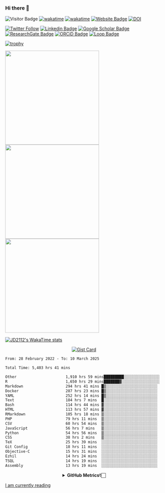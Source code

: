 ### Hi there 👋
![Visitor Badge](https://visitor-badge.laobi.icu/badge?page_id=JD2112.JD2112)
[![wakatime](https://github.com/JD2112/JD2112/actions/workflows/waka-readme.yml/badge.svg)](https://github.com/JD2112/JD2112/actions/workflows/waka-readme.yml)
[![wakatime](https://wakatime.com/badge/user/fe95275f-909a-4147-a45d-624981173898.svg)](https://wakatime.com/@fe95275f-909a-4147-a45d-624981173898)
[![Website Badge](https://img.shields.io/badge/website-informational?style=flat-square)](http://jyotirmoydas.netlify.app)
[![DOI](https://zenodo.org/badge/668165851.svg)](https://zenodo.org/doi/10.5281/zenodo.11104069)

[![Twitter Follow](https://img.shields.io/twitter/follow/jyotirmoy21?style=social)](https://twitter.com/jyotirmoy21)
[![Linkedin Badge](https://img.shields.io/badge/-jyotirmoy-blue?style=plastic&logo=Linkedin&logoColor=white&link=https://www.linkedin.com/in/dasjyotirmoy/)](https://www.linkedin.com/in/dasjyotirmoy/)
[![Google Scholar Badge](https://img.shields.io/badge/-jyotirmoy-blue?style=plastic&logo=GoogleScholar&logoColor=white&link=https://scholar.google.se/citations?user=IMBYOv8AAAAJ&hl=en)](https://scholar.google.se/citations?user=IMBYOv8AAAAJ&hl=en)
[![ResearchGate Badge](https://img.shields.io/badge/-jyotirmoy-cyan?style=plastic&logo=ResearchGate&logoColor=white&link=https://www.researchgate.net/profile/Jyotirmoy-Das-3)](https://www.researchgate.net/profile/Jyotirmoy-Das-3)
[![ORCiD Badge](https://img.shields.io/badge/-jyotirmoy-green?style=plastic&logo=orcid&logoColor=white&link=https://orcid.org/0000-0002-5649-4658)](https://orcid.org/0000-0002-5649-4658)
[![Loop Badge](https://img.shields.io/badge/-jyotirmoy-orange?style=plastic&logo=Loop&logoColor=white&link=https://loop.frontiersin.org/people/1519976/overview)](https://loop.frontiersin.org/people/1519976/overview)

[![trophy](https://github-profile-trophy.vercel.app/?username=JD2112)](https://github.com/ryo-ma/github-profile-trophy)

<a href="https://github.com/JD2112/github-readme-stats">
  <img height=300 align="center" src="https://github-readme-stats.vercel.app/api?username=JD2112&show=reviews,discussions_started,discussions_answered,prs_merged,prs_merged_percentage,&show_icons=true&theme=radical" />
</a>
<a href="https://github.com/JD2112/convoychat">
  <img height=300 align="center" src="https://github-readme-stats.vercel.app/api/top-langs/?username=JD2112&layout=pie&hide_progress=true&langs_count=10&card_width=320" />
</a>
<a href="https://github.com/JD2112/convoychat">
  <img height=300 align="center" src="https://github-readme-streak-stats.herokuapp.com/?user=JD2112&theme=vue-dark&hide_border=true" />
</a>

[![JD2112's WakaTime stats](https://github-readme-stats.vercel.app/api/wakatime?username=JD21&layout=compact&hide_progress=true&langs_count=20)](https://github.com/JD2112/github-readme-stats)

<div style="text-align:center;">
    
[![Gist Card](https://github-readme-stats.vercel.app/api/gist?id=39db8abd2ac2a0d394ca357210a3f0a5&show_owner=true)](https://gist.github.com/JD2112/39db8abd2ac2a0d394ca357210a3f0a5.js)

</div>

<!--
**JD2112/JD2112** is a ✨ _special_ ✨ repository because its `README.md` (this file) appears on your GitHub profile.

Here are some ideas to get you started:

- 🔭 I’m currently working on ...
- 🌱 I’m currently learning ...
- 👯 I’m looking to collaborate on ...
- 🤔 I’m looking for help with ...
- 💬 Ask me about ...
- 📫 How to reach me: ...
- 😄 Pronouns: ...
- ⚡ Fun fact: ...
![JD2112's Top Languages](https://github-readme-stats.vercel.app/api/top-langs/?username=JD2112&theme=vue-dark&show_icons=true&hide_border=true&layout=compact)
-->
<!--![JD2112's Stats](https://github-readme-stats.vercel.app/api?username=JD2112&theme=vue-dark&show_icons=true&hide_border=true&count_private=true)-->






<!--START_SECTION:waka-->

```txt
From: 28 February 2022 - To: 10 March 2025

Total Time: 5,403 hrs 41 mins

Other                      1,910 hrs 59 mins█████████░░░░░░░░░░░░░░░░   35.36 %
R                          1,650 hrs 29 mins███████▓░░░░░░░░░░░░░░░░░   30.54 %
Markdown                   294 hrs 41 mins █▒░░░░░░░░░░░░░░░░░░░░░░░   05.45 %
Docker                     287 hrs 23 mins █▒░░░░░░░░░░░░░░░░░░░░░░░   05.32 %
YAML                       252 hrs 14 mins █▒░░░░░░░░░░░░░░░░░░░░░░░   04.67 %
Text                       184 hrs 7 mins  █░░░░░░░░░░░░░░░░░░░░░░░░   03.41 %
Bash                       114 hrs 44 mins ▓░░░░░░░░░░░░░░░░░░░░░░░░   02.12 %
HTML                       113 hrs 57 mins ▓░░░░░░░░░░░░░░░░░░░░░░░░   02.11 %
RMarkdown                  105 hrs 18 mins ▒░░░░░░░░░░░░░░░░░░░░░░░░   01.95 %
PHP                        79 hrs 11 mins  ▒░░░░░░░░░░░░░░░░░░░░░░░░   01.47 %
CSV                        60 hrs 54 mins  ▒░░░░░░░░░░░░░░░░░░░░░░░░   01.13 %
JavaScript                 56 hrs 7 mins   ▒░░░░░░░░░░░░░░░░░░░░░░░░   01.04 %
Python                     54 hrs 56 mins  ▒░░░░░░░░░░░░░░░░░░░░░░░░   01.02 %
CSS                        38 hrs 2 mins   ▒░░░░░░░░░░░░░░░░░░░░░░░░   00.70 %
TeX                        25 hrs 39 mins  ░░░░░░░░░░░░░░░░░░░░░░░░░   00.47 %
Git Config                 18 hrs 11 mins  ░░░░░░░░░░░░░░░░░░░░░░░░░   00.34 %
Objective-C                15 hrs 31 mins  ░░░░░░░░░░░░░░░░░░░░░░░░░   00.29 %
Ezhil                      14 hrs 24 mins  ░░░░░░░░░░░░░░░░░░░░░░░░░   00.27 %
TSQL                       14 hrs 19 mins  ░░░░░░░░░░░░░░░░░░░░░░░░░   00.27 %
Assembly                   13 hrs 19 mins  ░░░░░░░░░░░░░░░░░░░░░░░░░   00.25 %
```

<!--END_SECTION:waka-->

<div align="center">
    <details>
        <summary><b>GitHub Metrics👇🏻</b></summary>
    <br>
        
[Get Details](https://metrics.lecoq.io/insights/JD2112)
    </details>
</div>

<a target="_blank" href="https://www.goodreads.com/user/show/21242415-jyotirmoy-das">I am currently reading</a>


